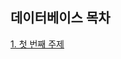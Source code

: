 ## 데이터베이스 목차

<!-- 아래 내용은 예시이니, 지우고 작성해주세요. -->

[1. 첫 번째 주제](https://github.com/Hyeondoonge/cs-interview-for-beginner)
